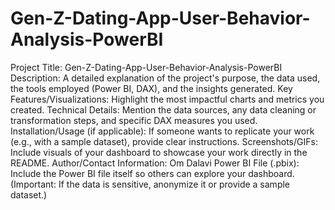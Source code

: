 # Gen-Z-Dating-App-User-Behavior-Analysis-PowerBI
Project Title: Gen-Z-Dating-App-User-Behavior-Analysis-PowerBI
Description: A detailed explanation of the project's purpose, the data used, the tools employed (Power BI, DAX), and the insights generated.
Key Features/Visualizations: Highlight the most impactful charts and metrics you created.
Technical Details: Mention the data sources, any data cleaning or transformation steps, and specific DAX measures you used.
Installation/Usage (if applicable): If someone wants to replicate your work (e.g., with a sample dataset), provide clear instructions.
Screenshots/GIFs: Include visuals of your dashboard to showcase your work directly in the README.
Author/Contact Information: Om Dalavi 
Power BI File (.pbix): Include the Power BI file itself so others can explore your dashboard. (Important: If the data is sensitive, anonymize it or provide a sample dataset.)


